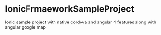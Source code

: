# IonicFrmaeworkSampleProject
Ionic sample project with native cordova and angular 4 features  along with angular google map
